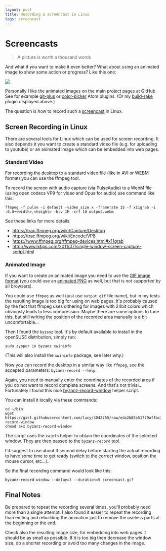 ```yaml
---
layout: post
title: Recording a screencast in Linux
tags: screencast
---
```


# Screencasts

> A picture is worth a thousand words

And what if you want to make it even better? What about using an animated image
to show some action or progress? Like this one:

![](https://cloud.githubusercontent.com/assets/907998/11747115/b7ca1362-a021-11e5-98ed-6111d9fa1410.gif)

Personally I like the animated images on the main project pages at GitHub. See
for example [git-plus](https://github.com/akonwi/git-plus) or [color-picker](
https://github.com/thomaslindstrom/color-picker) Atom plugins. (Or my
[build-rake](https://github.com/lslezak/build-rake) plugin displayed above.)

The question is how to record such a [screencast](https://en.wikipedia.org/wiki/Screencast)
in Linux.

## Screen Recording in Linux

There are several tools for Linux which can be used for screen recording. It
also depends it you want to create a standard video file (e.g. for uploading to
youtube) or an animated image which can be embedded into web pages.

### Standard Video

For recording the desktop to a standard video file (like in AVI or WEBM format)
you can use the ffmpeg tool.

To record the screen with audio capture (via PulseAudio) to a WebM file
(using open codecs VP9 for video and Opus for audio) use command like this:

```
ffmpeg -f pulse -i default -video_size x -framerate 15 -f x11grab -i :0.0+<width>,<height> -b:v 1M -crf 10 output.webm
```

See these links for more details:

  - https://trac.ffmpeg.org/wiki/Capture/Desktop
  - https://trac.ffmpeg.org/wiki/Encode/VP8
  - https://www.ffmpeg.org/ffmpeg-devices.html#x11grab
  - http://www.lxtips.com/2011/07/single-window-screen-capture-script.html

### Animated Image

If you want to create an animated image you need to use the 
[GIF image format](https://en.wikipedia.org/wiki/GIF) (you could use an
[animated PNG](https://en.wikipedia.org/wiki/APNG) as well, but that is not
supported by all browsers).

You could use `ffmpeg` as well (just use `output.gif` file name), but in my
tests the resulting image is too big for using on web pages. It's probably
caused by the fact that ffmpeg uses dithering for images with 24bit colors
which obviously leads to less compression. Maybe there are some options to tune
this, but still writing the position of the recorded area manually is a bit
uncomfortable...

Then I found the `byzanz` tool. It's by default available to install in the
openSUSE distribution, simply run: 

```shell
sudo zypper in byzanz xwininfo
```

(This will also install the `xwininfo` package, see later why.)

Now you can record the desktop in a similar way like `ffmpeg`, see the accepted
parameters: `byzanz-record --help`

Again, you need to manually enter the coordinates of the recorded area if you do
not want to record complete screens. And that's not trivial... Fortunately I
found this nice [byzanz-record-window](https://gist.github.com/lucy/3042755)
helper script.

You can install it locally via these commands:

```shell
cd ~/bin
wget https://gist.githubusercontent.com/lucy/3042755/raw/eda2b85b51779affbc392a2bb3f1b60ed5fe98ff/byzanz-record-window
chmod a+x byzanz-record-window
```

The script uses the `xwinfo` helper to obtain the coordinates of the selected
window. They are then passed to the `byzanz-record` tool.

I'd suggest to use about 3 second delay before starting the actual recording to
have some time to get ready (switch to the correct window, position the mouse
cursor, etc...).

So the final recording command would look like this:

```shell
byzanz-record-window --delay=3 --duration=5 screencast.gif
```

## Final Notes

Be prepared to repeat the recording several times, you'll probably need more
than a single attempt. I also found it easier to repeat the recording than
editing and rebuilding the animation just to remove the useless parts at the
beginning or the end.

Check also the resulting image size, for embedding into web pages it should be
as small as possible. If it is too big then decrease the window size, do a
shorter recording or avoid too many changes in the image.


